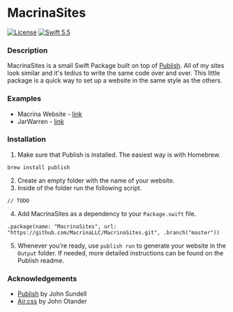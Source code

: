 # MacrinaSites
[![License](https://img.shields.io/badge/license-MIT-lightgrey.svg)](https://opensource.org/licenses/MIT)
[![Swift 5.5](https://img.shields.io/badge/swift-5.5-orange.svg?style=flat)](https://forums.swift.org)

### Description
MacrinaSites is a small Swift Package built on top of [Publish](https://github.com/JohnSundell/Publish).
All of my sites look similar and it's tedius to write the same code over and over.
This little package is a quick way to set up a website in the same style as the others.

### Examples
- Macrina Website - [link](https://macrina.tech)
- JarWarren - [link](https://jarwarren.github.io)

### Installation
1. Make sure that Publish is installed. The easiest way is with Homebrew.
```
brew install publish
```
2. Create an empty folder with the name of your website.
3. Inside of the folder run the following script.
```
// TODO
```
4. Add MacrinaSites as a dependency to your `Package.swift` file.
```
.package(name: "MacrinaSites", url: "https://github.com/MacrinaLLC/MacrinaSites.git", .branch("master"))
```
5. Whenever you're ready, use `publish run` to generate your website in the `Output` folder. If needed, more detailed instructions can be found on the Publish readme.
### Acknowledgements
- [Publish](https://github.com/JohnSundell/Publish) by John Sundell
- [Air.css](https://github.com/JarWarren/air) by John Otander

